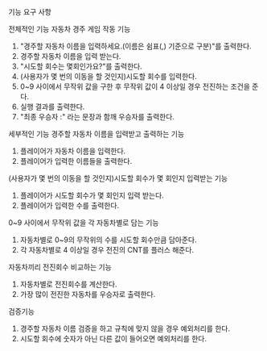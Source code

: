 기능 요구 사항

전체적인 기능
자동차 경주 게임 작동 기능
1. "경주할 자동차 이름을 입력하세요.(이름은 쉼표(,) 기준으로 구분)"를 출력한다.
2. 경주할 자동차 이름을 입력 받는다.  
3. "시도할 회수는 몇회인가요?"를 출력한다.
4. (사용자가 몇 번의 이동을 할 것인지)시도할 회수를 입력한다. 
5. 0~9 사이에서 무작위 값을 구한 후 무작위 값이 4 이상일 경우 전진하는 조건을 준다.
6. 실행 결과를 출력한다.
7. "최종 우승자 :" 라는 문장과 함깨 우승자를 출력한다. 

세부적인 기능
경주할 자동차 이름을 입력받고 출력하는 기능
1. 플레이어가 자동차 이름을 입력한다.
2. 플레이어가 입력한 이름들을 출력한다.

(사용자가 몇 번의 이동을 할 것인지)시도할 회수가 몇 회인지 입력받는 기능
1. 플레이어가 시도할 회수가 몇 회인지 입력 받는다.
2. 플레이어가 입력한 수를 출력한다.

0~9 사이에서 무작위 값을 각 자동차별로 담는 기능
1. 자동차별로 0~9의 무작위의 수를 시도할 회수만큼 담아준다.
2. 각 자동차별로 4 이상일 경우 전진의 CNT를 플러스 해준다.

자동차끼리 전진회수 비교하는 기능
1. 자동차별로 전진회수를 계산한다.
2. 가장 많이 전진한 자동차를 우승자로 출력한다. 

검증기능 
1. 경주할 자동차 이름 검증을 하고 규칙에 맞지 않을 경우 예외처리를 한다.
2. 시도할 회수에 숫자가 아닌 다른 값이 들어오면 예외처리를 한다.

